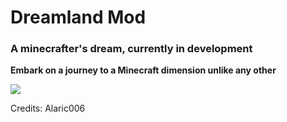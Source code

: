 <h1>Dreamland Mod</h1>
<h3>A minecrafter's dream, currently in development</h3>
<p style="font-weight:bold">Embark on a journey to a Minecraft dimension unlike any other</p>
<image src="img\2024-07-19_17.53.35.png"> </image>
<p> Credits: Alaric006 </p>